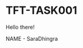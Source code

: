 # TFT-TASK001

Hello there!

 NAME - SaraDhingra
<!-- Email- dhingra.sara@tftus.com -->
<!-- Phone - 9318378396 --> 
